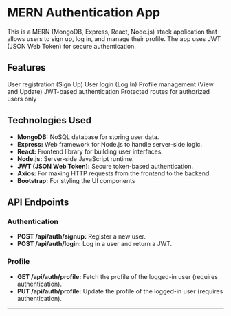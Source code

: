 # MERN Authentication App

This is a MERN (MongoDB, Express, React, Node.js) stack application that allows users to sign up, log in, and manage their profile. The app uses JWT (JSON Web Token) for secure authentication.

## Features

User registration (Sign Up)
User login (Log In)
Profile management (View and Update)
JWT-based authentication
Protected routes for authorized users only

## Technologies Used

- **MongoDB:** NoSQL database for storing user data.
- **Express:** Web framework for Node.js to handle server-side logic.
- **React:** Frontend library for building user interfaces.
- **Node.js:** Server-side JavaScript runtime.
- **JWT (JSON Web Token):** Secure token-based authentication.
- **Axios:** For making HTTP requests from the frontend to the backend.
- **Bootstrap:** For styling the UI components

## API Endpoints

### Authentication

- **POST /api/auth/signup:** Register a new user.
- **POST /api/auth/login:** Log in a user and return a JWT.

### Profile

- **GET /api/auth/profile:** Fetch the profile of the logged-in user (requires authentication).
- **PUT /api/auth/profile:** Update the profile of the logged-in user (requires authentication).

---